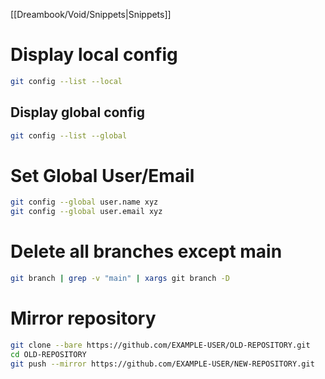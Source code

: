 [[Dreambook/Void/Snippets|Snippets]]

# Display local config

```bash
git config --list --local
```

## Display global config

```bash
git config --list --global
```

# Set Global User/Email

```bash
git config --global user.name xyz
git config --global user.email xyz
```

# Delete all branches except main

```bash
git branch | grep -v "main" | xargs git branch -D
```

# Mirror repository

```bash
git clone --bare https://github.com/EXAMPLE-USER/OLD-REPOSITORY.git
cd OLD-REPOSITORY
git push --mirror https://github.com/EXAMPLE-USER/NEW-REPOSITORY.git
```